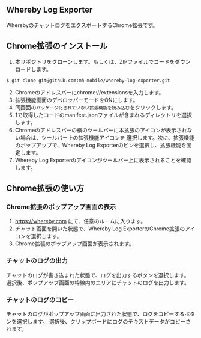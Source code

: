## Whereby Log Exporter

WherebyのチャットログをエクスポートするChrome拡張です。

## Chrome拡張のインストール

1. 本リポジトリをクローンします。もしくは、ZIPファイルでコードをダウンロードします。
```
$ git clone git@github.com:mh-mobile/whereby-log-exporter.git
```
2. Chromeのアドレスバーにchrome://extensionsを入力します。
3. 拡張機能画面のデベロッパーモードをONにします。
4. 同画面の`パッケージ化されていない拡張機能を読み込む`をクリックします。
5. 1で取得したコードのmanifest.jsonファイルが含まれるディレクトリを選択します。
6. Chromeのアドレスバーの横のツールバーに本拡張のアイコンが表示されない場合は、ツールバー上の拡張機能アイコンを
選択します。次に、拡張機能のポップアップで、Whereby Log Exporterのピンを選択し、拡張機能を固定します。
7. Whereby Log Exporterのアイコンがツールバー上に表示されることを確認します。

## Chrome拡張の使い方

### Chrome拡張のポップアップ画面の表示
1. https://whereby.com にて、任意のルームに入ります。
2. チャット画面を開いた状態で、Whereby Log ExporterのChrome拡張のアイコンを選択します。
3. Chrome拡張のポップアップ画面が表示されます。

### チャットのログの出力

チャットのログが書き込まれた状態で、ログを出力するボタンを選択します。
選択後、ポップアップ画面の枠線内のエリアにチャットのログを出力します。

### チャットのログのコピー

チャットのログがポップアップ画面に出力された状態で、ログをコピーするボタンを選択します。
選択後、クリップボードにログのテキストデータがコピーされます。
